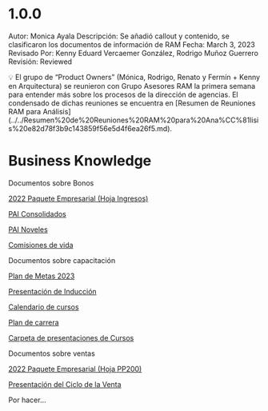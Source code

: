# 1.0.0

Autor: Monica Ayala
Descripción: Se añadió callout y contenido, se clasificaron los documentos de información de RAM
Fecha: March 3, 2023
Revisado Por: Kenny Eduard Vercaemer González, Rodrigo Muñoz Guerrero
Revisión: Reviewed

<aside>
💡 El grupo de “Product Owners” (Mónica, Rodrigo, Renato y Fermín + Kenny en Arquitectura) se reunieron con Grupo Asesores RAM la primera semana para entender más sobre los procesos de la dirección de agencias. El condensado de dichas reuniones se encuentra en [Resumen de Reuniones RAM para Análisis](../../Resumen%20de%20Reuniones%20RAM%20para%20Ana%CC%81lisis%20e82d78f3b9c143859f56e5d4f6ea26f5.md).

</aside>

# Business Knowledge

Documentos sobre Bonos

[2022 Paquete Empresarial (Hoja Ingresos)](https://docs.google.com/spreadsheets/d/1_Ow7-GO0d3r30YHDvt3zsJqE4H1-0hHEfM4lN-nUqLM/edit?usp=share_link)

[PAI Consolidados](https://drive.google.com/file/d/10mSOACG3YK6FO_aK2ptTdekquTIMKCEX/view?usp=share_link)

[PAI Noveles](https://drive.google.com/file/d/1sn_0Wjnb1UwdYtJ9OyfPmvab8HwggHjz/view?usp=share_link)

[Comisiones de vida](https://drive.google.com/file/d/1QImxP93NFUx43wb-HmPTSWZNHslr8vIv/view?usp=share_link)

Documentos sobre capacitación

[Plan de Metas 2023](https://docs.google.com/spreadsheets/d/1T2I4kN0cQXDgMG5i0loVade17LYnFuKo/edit?usp=share_link&ouid=104685609645227355073&rtpof=true&sd=true)

[Presentación de Inducción](https://drive.google.com/file/d/13FIfn-cgGd1bqu664FXP16ISPVeDM-Yu/view?usp=share_link)

[Calendario de cursos](https://drive.google.com/file/d/1muHsDUzq1WxVJX8IfBIKaosoMEinJFRC/view?usp=share_link)

[Plan de carrera](https://drive.google.com/file/d/1RE6U9heX60-V1NaZMbbfl5xvRChHDJkQ/view?usp=share_link)

[Carpeta de presentaciones de Cursos](https://drive.google.com/drive/u/0/folders/1iE-PlUrvHw2hbYKwm8la_BbMnNgMM2ye)

Documentos sobre ventas

[2022 Paquete Empresarial (Hoja PP200)](https://docs.google.com/spreadsheets/d/1_Ow7-GO0d3r30YHDvt3zsJqE4H1-0hHEfM4lN-nUqLM/edit?usp=share_link)

[Presentación del Ciclo de la Venta](https://drive.google.com/file/d/1Oit1diwdpdgkjINIpZ8djALPUqtbgs0l/view?usp=share_link)

Por hacer…
